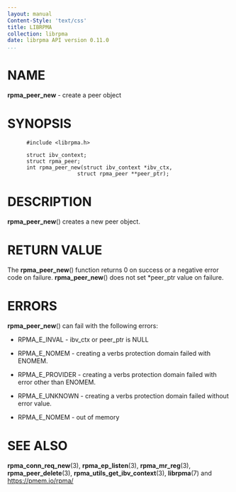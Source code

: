 ```yaml
---
layout: manual
Content-Style: 'text/css'
title: LIBRPMA
collection: librpma
date: librpma API version 0.11.0
...
```


[comment]: <> (SPDX-License-Identifier: BSD-3-Clause)
[comment]: <> (Copyright 2020-2022, Intel Corporation)

NAME
====

**rpma\_peer\_new** - create a peer object

SYNOPSIS
========

          #include <librpma.h>

          struct ibv_context;
          struct rpma_peer;
          int rpma_peer_new(struct ibv_context *ibv_ctx,
                          struct rpma_peer **peer_ptr);

DESCRIPTION
===========

**rpma\_peer\_new**() creates a new peer object.

RETURN VALUE
============

The **rpma\_peer\_new**() function returns 0 on success or a negative
error code on failure. **rpma\_peer\_new**() does not set \*peer\_ptr
value on failure.

ERRORS
======

**rpma\_peer\_new**() can fail with the following errors:

-   RPMA\_E\_INVAL - ibv\_ctx or peer\_ptr is NULL

-   RPMA\_E\_NOMEM - creating a verbs protection domain failed with
    ENOMEM.

-   RPMA\_E\_PROVIDER - creating a verbs protection domain failed with
    error other than ENOMEM.

-   RPMA\_E\_UNKNOWN - creating a verbs protection domain failed without
    error value.

-   RPMA\_E\_NOMEM - out of memory

SEE ALSO
========

**rpma\_conn\_req\_new**(3), **rpma\_ep\_listen**(3),
**rpma\_mr\_reg**(3), **rpma\_peer\_delete**(3),
**rpma\_utils\_get\_ibv\_context**(3), **librpma**(7) and
https://pmem.io/rpma/
